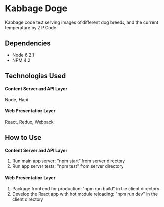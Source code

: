 # Kabbage Doge

Kabbage code test serving images of different dog breeds, and the current temperature by ZIP Code



## Dependencies
- Node 6.2.1
- NPM 4.2



## Technologies Used
#### Content Server and API Layer
Node, Hapi


#### Web Presentation Layer
React, Redux, Webpack



## How to Use
#### Content Server and API Layer
1. Run main app server: "npm start" from server directory
2. Run app server tests: "npm test" from server directory

#### Web Presentation Layer
1. Package front end for production: "npm run build" in the client directory
2. Develop the React app with hot module reloading: "npm run dev" in the client directory
